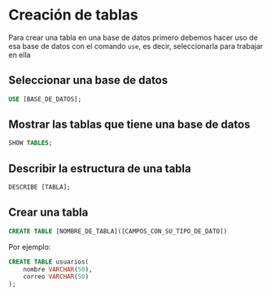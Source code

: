 # **Creación de tablas**

Para crear una tabla en una base de datos primero debemos hacer uso de esa base de datos con el comando `use`, es decir, seleccionarla para trabajar en ella


## Seleccionar una base de datos

```sql
USE [BASE_DE_DATOS];
```


## Mostrar las tablas que tiene una base de datos

```sql
SHOW TABLES;
```


## Describir la estructura de una tabla

```sql
DESCRIBE [TABLA];
```


## Crear una tabla 

```sql
CREATE TABLE [NOMBRE_DE_TABLA]([CAMPOS_CON_SU_TIPO_DE_DATO])
```

Por ejemplo:
```sql
CREATE TABLE usuarios(
	nombre VARCHAR(50),
	correo VARCHAR(50)
);
```